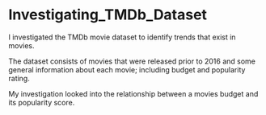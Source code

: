 # Investigating_TMDb_Dataset
I investigated the TMDb movie dataset to identify trends that exist in movies. 

The dataset consists of movies that were released prior to 2016 and some general information about each movie; including budget and popularity rating.

My investigation looked into the relationship between a movies budget and its popularity score.
